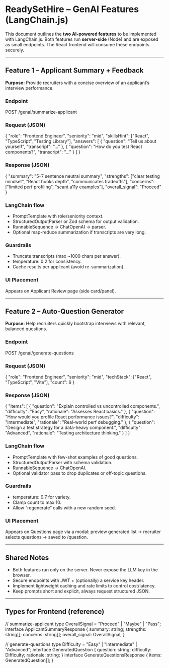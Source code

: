 # ReadySetHire – GenAI Features (LangChain.js)

This document outlines the **two AI-powered features** to be implemented with LangChain.js. Both features run **server-side** (Node) and are exposed as small endpoints. The React frontend will consume these endpoints securely.

---

## Feature 1 – Applicant Summary + Feedback

**Purpose:** Provide recruiters with a concise overview of an applicant’s interview performance.

### Endpoint
POST /genai/summarize-applicant

### Request (JSON)
{
  "role": "Frontend Engineer",
  "seniority": "mid",
  "skillsHint": ["React", "TypeScript", "Testing Library"],
  "answers": [
    { "question": "Tell us about yourself", "transcript": "..." },
    { "question": "How do you test React components?", "transcript": "..." }
  ]
}

### Response (JSON)
{
  "summary": "5–7 sentence neutral summary",
  "strengths": ["clear testing mindset", "React hooks depth", "communicates tradeoffs"],
  "concerns": ["limited perf profiling", "scant a11y examples"],
  "overall_signal": "Proceed"
}

### LangChain flow
- PromptTemplate with role/seniority context.
- StructuredOutputParser or Zod schema for output validation.
- RunnableSequence → ChatOpenAI → parser.
- Optional map-reduce summarization if transcripts are very long.

### Guardrails
- Truncate transcripts (max ~1000 chars per answer).
- temperature: 0.2 for consistency.
- Cache results per applicant (avoid re-summarization).

### UI Placement
Appears on Applicant Review page (side card/panel).

---

## Feature 2 – Auto-Question Generator

**Purpose:** Help recruiters quickly bootstrap interviews with relevant, balanced questions.

### Endpoint
POST /genai/generate-questions

### Request (JSON)
{
  "role": "Frontend Engineer",
  "seniority": "mid",
  "techStack": ["React", "TypeScript", "Vite"],
  "count": 6
}

### Response (JSON)
{
  "items": [
    { "question": "Explain controlled vs uncontrolled components.", "difficulty": "Easy", "rationale": "Assesses React basics." },
    { "question": "How would you profile React performance issues?", "difficulty": "Intermediate", "rationale": "Real-world perf debugging." },
    { "question": "Design a test strategy for a data-heavy component.", "difficulty": "Advanced", "rationale": "Testing architecture thinking." }
  ]
}

### LangChain flow
- PromptTemplate with few-shot examples of good questions.
- StructuredOutputParser with schema validation.
- RunnableSequence → ChatOpenAI.
- Optional validator pass to drop duplicates or off-topic questions.

### Guardrails
- temperature: 0.7 for variety.
- Clamp count to max 10.
- Allow “regenerate” calls with a new random seed.

### UI Placement
Appears on Questions page via a modal: preview generated list → recruiter selects questions → saved to /question.

---

## Shared Notes

- Both features run only on the server. Never expose the LLM key in the browser.
- Secure endpoints with JWT + (optionally) a service key header.
- Implement lightweight caching and rate limits to control cost/latency.
- Keep prompts short and explicit, always request structured JSON.

---

## Types for Frontend (reference)

// summarize-applicant
type OverallSignal = "Proceed" | "Maybe" | "Pass";
interface ApplicantSummaryResponse {
  summary: string;
  strengths: string[];
  concerns: string[];
  overall_signal: OverallSignal;
}

// generate-questions
type Difficulty = "Easy" | "Intermediate" | "Advanced";
interface GeneratedQuestion {
  question: string;
  difficulty: Difficulty;
  rationale: string;
}
interface GenerateQuestionsResponse { items: GeneratedQuestion[]; }
